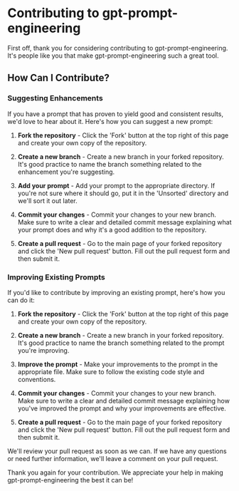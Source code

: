 # Contributing to gpt-prompt-engineering

First off, thank you for considering contributing to gpt-prompt-engineering. It's people like you that make gpt-prompt-engineering such a great tool.

## How Can I Contribute?

### Suggesting Enhancements

If you have a prompt that has proven to yield good and consistent results, we'd love to hear about it. Here's how you can suggest a new prompt:

1. **Fork the repository** - Click the 'Fork' button at the top right of this page and create your own copy of the repository.

2. **Create a new branch** - Create a new branch in your forked repository. It's good practice to name the branch something related to the enhancement you're suggesting.

3. **Add your prompt** - Add your prompt to the appropriate directory. If you're not sure where it should go, put it in the 'Unsorted' directory and we'll sort it out later.

4. **Commit your changes** - Commit your changes to your new branch. Make sure to write a clear and detailed commit message explaining what your prompt does and why it's a good addition to the repository.

5. **Create a pull request** - Go to the main page of your forked repository and click the 'New pull request' button. Fill out the pull request form and then submit it.

### Improving Existing Prompts

If you'd like to contribute by improving an existing prompt, here's how you can do it:

1. **Fork the repository** - Click the 'Fork' button at the top right of this page and create your own copy of the repository.

2. **Create a new branch** - Create a new branch in your forked repository. It's good practice to name the branch something related to the prompt you're improving.

3. **Improve the prompt** - Make your improvements to the prompt in the appropriate file. Make sure to follow the existing code style and conventions.

4. **Commit your changes** - Commit your changes to your new branch. Make sure to write a clear and detailed commit message explaining how you've improved the prompt and why your improvements are effective.

5. **Create a pull request** - Go to the main page of your forked repository and click the 'New pull request' button. Fill out the pull request form and then submit it.

We'll review your pull request as soon as we can. If we have any questions or need further information, we'll leave a comment on your pull request.

Thank you again for your contribution. We appreciate your help in making gpt-prompt-engineering the best it can be!
